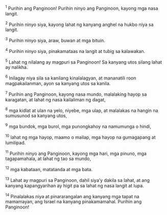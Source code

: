 <sup>1</sup>
Purihin ang Panginoon! Purihin ninyo ang Panginoon, kayong mga nasa langit. 

<sup>2</sup>
Purihin ninyo siya, kayong lahat ng kanyang anghel na hukbo niya sa langit. 

<sup>3</sup>
Purihin ninyo siya, araw, buwan at mga bituin. 

<sup>4</sup>
Purihin ninyo siya, pinakamataas na langit at tubig sa kalawakan. 

<sup>5</sup>
Lahat ng nilalang ay magpuri sa Panginoon! Sa kanyang utos silang lahat ay nalikha. 

<sup>6</sup>
Inilagay niya sila sa kanilang kinalalagyan, at mananatili roon magpakailanman, ayon sa kanyang utos sa kanila. 

<sup>7</sup>
Purihin ang Panginoon, kayong nasa mundo, malalaking hayop sa karagatan, at lahat ng nasa kailaliman ng dagat, 

<sup>8</sup>
mga kidlat at ulan na yelo, niyebe, mga ulap, at malalakas na hangin na sumusunod sa kanyang utos, 

<sup>9</sup>
mga bundok, mga burol, mga punongkahoy na namumunga o hindi, 

<sup>10</sup>
lahat ng mga hayop, maamo o mailap, mga hayop na gumagapang at lumilipad. 

<sup>11</sup>
Purihin ninyo ang Panginoon, kayong mga hari, mga pinuno, mga tagapamahala, at lahat ng tao sa mundo, 

<sup>12</sup>
mga kabataan, matatanda at mga bata. 

<sup>13</sup>
Lahat ay magpuri sa Panginoon, dahil siyaʼy dakila sa lahat, at ang kanyang kapangyarihan ay higit pa sa lahat ng nasa langit at lupa. 

<sup>14</sup>
Pinalalakas niya at pinararangalan ang kanyang mga tapat na mamamayan, ang Israel na kanyang pinakamamahal. Purihin ang Panginoon!